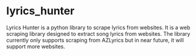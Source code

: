 # lyrics_hunter
Lyrics Hunter is a python library to scrape lyrics from websites. It is a web scraping library designed to extract song lyrics from websites. The library currently only supports scraping from AZLyrics but in near future, it will support more websites.
